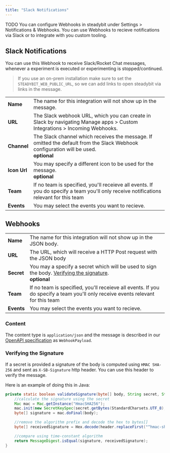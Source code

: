 ```yaml
---
title: "Slack Notifications"
---
```

TODO
You can configure Webhooks in steadybit under Settings > Notifications & Webhooks.
You can use Webhooks to recieve notifications via Slack or to integrate with you custom tooling.

## Slack Notifications

You can use this Webhook to receive Slack/Rocket Chat messages, whenever a experiment is executed or experimenting is stopped/continued.

> If you use an on-prem installation make sure to set the `STEADYBIT_WEB_PUBLIC_URL`, so we can add links to open steadybit via links in the message.

| | |
|--------------|-------|
| **Name**     | The name for this integration will not show up in the message. |
| **URL**      | The Slack webhook URL, which you can create in Slack by navigating Manage apps > Custom Integrations > Incoming Webhooks. |
| **Channel**  | The Slack channel which receives the message. If omitted the default from the Slack Webhook configuration will be used. <br/> **optional**   |
| **Icon Url** | You may specify a different icon to be used for the message. <br/> **optional** |
| **Team**     | If no team is specified, you'll receieve all events. If you do specify a team you'll only receive notifications relevant for this team |
| **Events**   | You may select the events you want to recieve. |

## Webhooks

| | |
|--------------|-------|
| **Name**     | The name for this integration will not show up in the JSON body. |
| **URL**      | The URL, which will receive a HTTP Post request with the JSON body |
| **Secret**   | You may a specify a secret which will be used to sign the body. [Verifying the signature](#verifyingthesignature). <br/> **optional**   |
| **Team**     | If no team is specified, you'll receieve all events. If you do specify a team you'll only receive events relevant for this team |
| **Events**   | You may select the events you want to recieve. |

### Content

The content type is `application/json` and the message is described in our [OpenAPI specification](https://platform.steadybit.io/api/spec) as `WebhookPayload`.

### Verifying the Signature

If a secret is provided a signature of the body is computed using `HMAC SHA-256` and sent as `X-SB-Signature` http header.
You can use this header to verify the message.

Here is an example of doing this in Java:
```java
private static boolean validateSignature(byte[] body, String secret, String header) throws Exception {
    //calculate the signature using the secret
    Mac mac = Mac.getInstance("HmacSHA256");
    mac.init(new SecretKeySpec(secret.getBytes(StandardCharsets.UTF_8), "HmacSHA256"));
    byte[] signature = mac.doFinal(body);

    //remove the algorithm prefix and decode the hex to bytes[]
    byte[] receivedSignature = Hex.decode(header.replaceFirst("^hmac-sha256 ", ""));

    //compare using time-constant algorithm
    return MessageDigest.isEqual(signature, receivedSignature);
}
```
